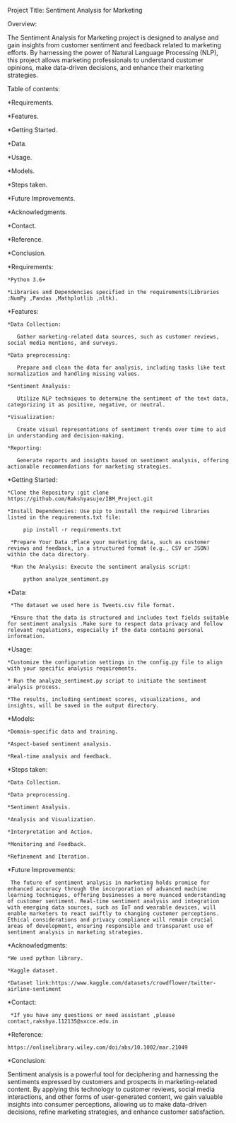 Project Title: Sentiment Analysis for Marketing

 

Overview:

The Sentiment Analysis for Marketing project is designed to analyse and gain insights from customer sentiment and feedback related to marketing efforts. By harnessing the power of Natural Language Processing (NLP), this project allows marketing professionals to understand customer opinions, make data-driven decisions, and enhance their marketing strategies.

 

Table of contents:

*Requirements.

*Features.

*Getting Started.

*Data.

*Usage.

*Models.

*Steps taken.

*Future Improvements.

*Acknowledgments.

*Contact.

*Reference.

*Conclusion.

 

*Requirements:

    *Python 3.6+

    *Libraries and Dependencies specified in the requirements(Libraries :NumPy ,Pandas ,Mathplotlib ,nltk).

   

*Features:

    *Data Collection:

       Gather marketing-related data sources, such as customer reviews, social media mentions, and surveys.

    *Data preprocessing:

       Prepare and clean the data for analysis, including tasks like text normalization and handling missing values.

    *Sentiment Analysis:

       Utilize NLP techniques to determine the sentiment of the text data, categorizing it as positive, negative, or neutral.

    *Visualization:

       Create visual representations of sentiment trends over time to aid in understanding and decision-making.

    *Reporting:

       Generate reports and insights based on sentiment analysis, offering actionable recommendations for marketing strategies.

 

*Getting Started:

    *Clone the Repository :git clone https://github.com/Rakshyasuje/IBM_Project.git

    *Install Dependencies: Use pip to install the required libraries listed in the requirements.txt file:

         pip install -r requirements.txt

     *Prepare Your Data :Place your marketing data, such as customer reviews and feedback, in a structured format (e.g., CSV or JSON) within the data directory.

     *Run the Analysis: Execute the sentiment analysis script:

         python analyze_sentiment.py

  

*Data:

     *The dataset we used here is Tweets.csv file format.

     *Ensure that the data is structured and includes text fields suitable for sentiment analysis .Make sure to respect data privacy and follow relevant regulations, especially if the data contains personal information.

 

*Usage:

    *Customize the configuration settings in the config.py file to align with your specific analysis requirements.

    * Run the analyze_sentiment.py script to initiate the sentiment analysis process.

    *The results, including sentiment scores, visualizations, and insights, will be saved in the output directory.

 

*Models:

    *Domain-specific data and training.

    *Aspect-based sentiment analysis.

    *Real-time analysis and feedback.

   

*Steps taken:

    *Data Collection.

    *Data preprocessing.

    *Sentiment Analysis.

    *Analysis and Visualization.

    *Interpretation and Action.

    *Monitoring and Feedback.

    *Refinement and Iteration.

 

*Future Improvements:

     The future of sentiment analysis in marketing holds promise for enhanced accuracy through the incorporation of advanced machine learning techniques, offering businesses a more nuanced understanding of customer sentiment. Real-time sentiment analysis and integration with emerging data sources, such as IoT and wearable devices, will enable marketers to react swiftly to changing customer perceptions. Ethical considerations and privacy compliance will remain crucial areas of development, ensuring responsible and transparent use of sentiment analysis in marketing strategies.

   

  *Acknowledgments:

    *We used python library.

    *Kaggle dataset.

    *Dataset link:https://www.kaggle.com/datasets/crowdflower/twitter-airline-sentiment

 

*Contact:

     *If you have any questions or need assistant ,please contact,rakshya.112135@sxcce.edu.in

 

*Reference:

    https://onlinelibrary.wiley.com/doi/abs/10.1002/mar.21049

 

*Conclusion:

  Sentiment analysis is a powerful tool for deciphering and harnessing the sentiments expressed by customers and prospects in marketing-related content. By applying this technology to customer reviews, social media interactions, and other forms of user-generated content, we gain valuable insights into consumer perceptions, allowing us to make data-driven decisions, refine marketing strategies, and enhance customer satisfaction.
